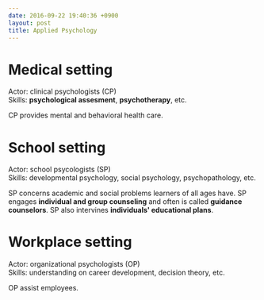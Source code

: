 ```yaml
---
date: 2016-09-22 19:40:36 +0900
layout: post
title: Applied Psychology
---
```

# Medical setting
Actor: clinical psychologists (CP)  
Skills: __psychological assesment__, __psychotherapy__, etc.

CP provides mental and behavioral health care.

# School setting
Actor: school psycologists (SP)  
Skills: developmental psychology, social psychology, psychopathology, etc.

SP concerns academic and social problems learners of all ages have. SP engages
__individual and group counseling__ and often is called __guidance counselors__.
SP also intervines __individuals' educational plans__.

# Workplace setting
Actor: organizational psychologists (OP)  
Skills: understanding on career development, decision theory, etc.

OP assist employees.
